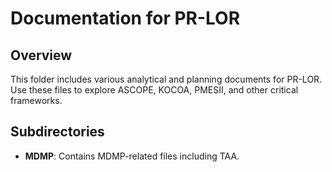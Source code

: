 # Documentation for PR-LOR

## Overview
This folder includes various analytical and planning documents for PR-LOR. Use these files to explore ASCOPE, KOCOA, PMESII, and other critical frameworks.

## Subdirectories
- **MDMP**: Contains MDMP-related files including TAA.
